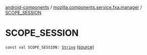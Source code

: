 [android-components](../index.md) / [mozilla.components.service.fxa.manager](index.md) / [SCOPE_SESSION](./-s-c-o-p-e_-s-e-s-s-i-o-n.md)

# SCOPE_SESSION

`const val SCOPE_SESSION: `[`String`](https://kotlinlang.org/api/latest/jvm/stdlib/kotlin/-string/index.html) [(source)](https://github.com/mozilla-mobile/android-components/blob/master/components/service/firefox-accounts/src/main/java/mozilla/components/service/fxa/manager/FxaAccountManager.kt#L92)